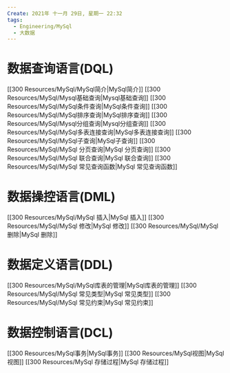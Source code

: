 ```yaml
---
Create: 2021年 十一月 29日, 星期一 22:32
tags: 
  - Engineering/MySql
  - 大数据
---
```



# 数据查询语言(DQL)

[[300 Resources/MySql/MySql简介|MySql简介]]
[[300 Resources/MySql/Mysql基础查询|Mysql基础查询]]
[[300 Resources/MySql/MySql条件查询|MySql条件查询]]
[[300 Resources/MySql/MySql排序查询|MySql排序查询]]
[[300 Resources/MySql/Mysql分组查询|Mysql分组查询]]
[[300 Resources/MySql/MySql多表连接查询|MySql多表连接查询]]
[[300 Resources/MySql/MySql子查询|MySql子查询]]
[[300 Resources/MySql/MySql 分页查询|MySql 分页查询]]
[[300 Resources/MySql/MySql 联合查询|MySql 联合查询]]
[[300 Resources/MySql/MySql 常见查询函数|MySql 常见查询函数]]

# 数据操控语言(DML)
[[300 Resources/MySql/MySql 插入|MySql 插入]]
[[300 Resources/MySql/MySql 修改|MySql 修改]]
[[300 Resources/MySql/MySql 删除|MySql 删除]]

# 数据定义语言(DDL)
[[300 Resources/MySql/MySql库表的管理|MySql库表的管理]]
[[300 Resources/MySql/MySql 常见类型|MySql 常见类型]]
[[300 Resources/MySql/MySql 常见约束|MySql 常见约束]]

# 数据控制语言(DCL)
[[300 Resources/MySql事务|MySql事务]]
[[300 Resources/MySql视图|MySql视图]]
[[300 Resources/MySql 存储过程|MySql 存储过程]]